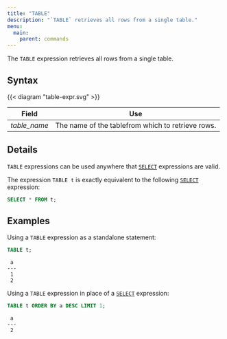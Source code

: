 ```yaml
---
title: "TABLE"
description: "`TABLE` retrieves all rows from a single table."
menu:
  main:
    parent: commands
---
```


The `TABLE` expression retrieves all rows from a single table.

## Syntax

{{< diagram "table-expr.svg" >}}

Field | Use
------|-----
_table\_name_ | The name of the tablefrom which to retrieve rows.

## Details

`TABLE` expressions can be used anywhere that [`SELECT`] expressions are valid.

The expression `TABLE t` is exactly equivalent to the following [`SELECT`]
expression:

```sql
SELECT * FROM t;
```

## Examples

Using a `TABLE` expression as a standalone statement:

```sql
TABLE t;
```
```nofmt
 a
---
 1
 2
```

Using a `TABLE` expression in place of a [`SELECT`] expression:

```sql
TABLE t ORDER BY a DESC LIMIT 1;
```
```nofmt
 a
---
 2
```

[`SELECT`]: ../select
